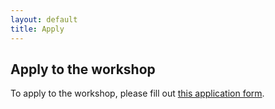 ```yaml
---
layout: default
title: Apply
---
```


## Apply to the workshop

To apply to the workshop, please fill out [this application form](https://forms.gle/rNQZMdUBMpy2wSzR9).
